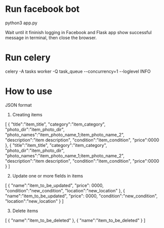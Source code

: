 # Run facebook bot
python3 app.py

Wait until it fininish logging in Facebook and Flask app show successful message in terminal, then close the browser.
# Run celery
celery -A tasks worker -Q task_queue --concurrency=1 --loglevel INFO

# How to use 

JSON format  
1. Creating items

[
    {
        "title":"item_title",
        "category":"item_category",
        "photo_dir":"item_photo_dir",
        "photo_names":"item_photo_name_1;item_photo_name_2",
        "description":"item description",
        "condition":"item_condition",
        "price":0000
    },
    {
        "title":"item_title",
        "category":"item_category",
        "photo_dir":"item_photo_dir",
        "photo_names":"item_photo_name_1;item_photo_name_2",
        "description":"item description",
        "condition":"item_condition",
        "price":0000
    }
]

2. Update one or more fields in items

[
    {
        "name":"item_to_be_updated",
        "price": 0000,
        "condition":"new_condition",
        "location":"new_location"
    },
    {
        "name":"item_to_be_updated",
        "price": 0000,
        "condition":"new_condition",
        "location":"new_location"
    }
]

3. Delete items

[
    {
        "name":"item_to_be_deleted"
    },
    {
        "name":"item_to_be_deleted"
    }
]